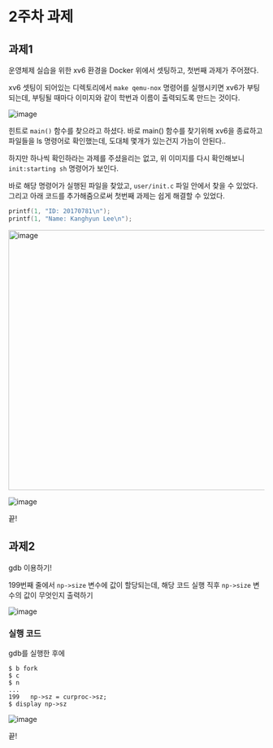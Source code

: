 # 2주차 과제

## 과제1

운영체제 실습을 위한 xv6 환경을 Docker 위에서 셋팅하고, 첫번째 과제가 주어졌다.



xv6 셋팅이 되어있는 디렉토리에서 `make qemu-nox` 명령어를 실행시키면 xv6가 부팅되는데, 부팅될 때마다 이미지와 같이 학번과 이름이 출력되도록 만드는 것이다.

![image](https://user-images.githubusercontent.com/70627979/158997738-8a92d1e8-b47f-4c41-9ad0-2b19cf754efa.png)



힌트로 `main()` 함수를 찾으라고 하셨다. 바로 main() 함수를 찾기위해 xv6을 종료하고 파일들을 ls 명령어로 확인했는데, 도대체 몇개가 있는건지 가늠이 안된다..

하지만 하나씩 확인하라는 과제를 주셨을리는 없고, 위 이미지를 다시 확인해보니 `init:starting sh` 명령어가 보인다.

바로 해당 명령어가 실행된 파일을 찾았고, `user/init.c`  파일 안에서 찾을 수 있었다. 그리고 아래 코드를 추가해줌으로써 첫번째 과제는 쉽게 해결할 수 있었다.

```c
printf(1, "ID: 20170781\n");
printf(1, "Name: Kanghyun Lee\n");
```



<img width="512" alt="image" src="https://user-images.githubusercontent.com/70627979/159010282-05cc10f7-d56b-4773-9ea5-c2762fe94d09.png">

![image](https://user-images.githubusercontent.com/70627979/158999260-2a3af08d-30b6-443d-9c54-96e4710ff7bc.png)

끝!



## 과제2

gdb 이용하기!

199번째 줄에서 `np->size` 변수에 값이 할당되는데, 해당 코드 실행 직후 `np->size` 변수의 값이 무엇인지 출력하기

![image](https://user-images.githubusercontent.com/70627979/159192058-9599752d-602a-4032-97e3-b448c2f7e0f9.png)



### 실행 코드

gdb를 실행한 후에

```
$ b fork
$ c
$ n
...
199	  np->sz = curproc->sz;
$ display np->sz
```

![image](https://user-images.githubusercontent.com/70627979/159192482-5d5bbace-eef2-4188-a35f-74e5e7a9d3bd.png)



끝!